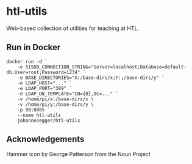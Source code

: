 # htl-utils
Web-based collection of utilities for teaching at HTL.

## Run in Docker
```
docker run -d `
    -e SISDB_CONNECTION_STRING="Server=localhost;Database=default-db;User=root;Password=1234" `
    -e BASE_DIRECTORIES="X:/base-dirs/x;Y:;/base-dirs/y" `
    -e LDAP_HOST="..." `
    -e LDAP_PORT="389" `
    -e LDAP_DN_TEMPLATE="CN={0},DC=..." `
    -v /home/pi/x:/base-dirs/x \
    -v /home/pi/y:/base-dirs/y \
    -p 80:8085 `
    --name htl-utils
    johannesegger/htl-utils

```

## Acknowledgements
Hammer icon by George Patterson from the Noun Project